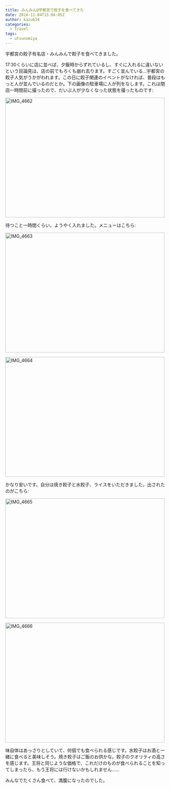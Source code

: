 ```yaml
---
title: みんみん@宇都宮で餃子を食べてきた
date: 2014-11-04T15:04:05Z
author: kazu634
categories:
  - Travel
tags:
  - utsunomiya
---
```

宇都宮の餃子有名店・みんみんで餃子を食べてきました。

17:30くらいに店に並べば、夕飯時からずれているし、すぐに入れるに違いないという目論見は、店の前でもろくも崩れ去ります。すごく並んでいる…宇都宮の餃子人気がうかがわれます。この日に餃子関連のイベントがなければ、普段はもっと人が並んでいるのだとか。下の画像の駐車場に人が列をなします。これは閉店一時間前に撮ったので、だいぶ人が少なくなった状態を撮ったものです:

<a href="http://flic.kr/p/pVbAFB" onclick="__gaTracker('send', 'event', 'outbound-article', 'http://flic.kr/p/pVbAFB', '');" title="IMG_4662 by -kazu634-"><img class="aligncenter" src="https://farm4.staticflickr.com/3953/15698047745_037c1ffba3.jpg" alt="IMG_4662" width="500" height="375" /></a>

待つこと一時間くらい。ようやく入れました。メニューはこちら:

<a href="http://flic.kr/p/pCKZwM" onclick="__gaTracker('send', 'event', 'outbound-article', 'http://flic.kr/p/pCKZwM', '');" title="IMG_4663 by -kazu634-"><img class="aligncenter" src="https://farm4.staticflickr.com/3942/15512182869_f76d0050ca.jpg" alt="IMG_4663" width="500" height="375" /></a>

<a href="http://flic.kr/p/pCNvf9" onclick="__gaTracker('send', 'event', 'outbound-article', 'http://flic.kr/p/pCNvf9', '');" title="IMG_4664 by -kazu634-"><img class="aligncenter" src="https://farm4.staticflickr.com/3941/15512673048_92c019df4b.jpg" alt="IMG_4664" width="500" height="375" /></a>

かなり安いです。自分は焼き餃子と水餃子、ライスをいただきました。出されたのがこちら:

<a href="http://flic.kr/p/pT66q5" onclick="__gaTracker('send', 'event', 'outbound-article', 'http://flic.kr/p/pT66q5', '');" title="IMG_4665 by -kazu634-"><img class="aligncenter" src="https://farm8.staticflickr.com/7583/15674340736_4e5a631f93.jpg" alt="IMG_4665" width="500" height="375" /></a>

<a href="http://flic.kr/p/pCNvXb" onclick="__gaTracker('send', 'event', 'outbound-article', 'http://flic.kr/p/pCNvXb', '');" title="IMG_4666 by -kazu634-"><img class="aligncenter" src="https://farm8.staticflickr.com/7490/15512675428_bd88ce98cd.jpg" alt="IMG_4666" width="500" height="375" /></a>

味自体はあっさりとしていて、何個でも食べられる感じです。水餃子はお酒と一緒に食べると美味しそう。焼き餃子はご飯のお供かな。餃子のクオリティの高さを感じます。王将と同じような価格で、これだけのものが食べられることを知ってしまったら、もう王将には行けないかもしれません……

みんなでたくさん食べて、満腹になったのでした。
